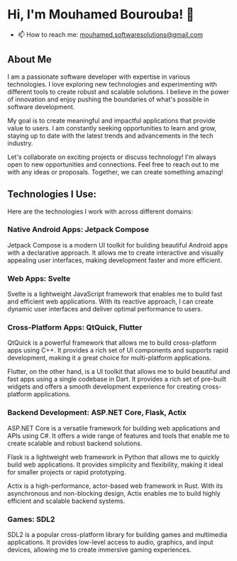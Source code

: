 # Hi, I'm Mouhamed Bourouba! 👋
- 📫 How to reach me: mouhamed.softwaresolutions@gmail.com

## About Me
I am a passionate software developer with expertise in various technologies. I love exploring new technologies and experimenting with different tools to create robust and scalable solutions. I believe in the power of innovation and enjoy pushing the boundaries of what's possible in software development.

My goal is to create meaningful and impactful applications that provide value to users. I am constantly seeking opportunities to learn and grow, staying up to date with the latest trends and advancements in the tech industry.

Let's collaborate on exciting projects or discuss technology! I'm always open to new opportunities and connections. Feel free to reach out to me with any ideas or proposals. Together, we can create something amazing!



## Technologies I Use:

Here are the technologies I work with across different domains:

### Native Android Apps: Jetpack Compose
Jetpack Compose is a modern UI toolkit for building beautiful Android apps with a declarative approach. It allows me to create interactive and visually appealing user interfaces, making development faster and more efficient.

### Web Apps: Svelte
Svelte is a lightweight JavaScript framework that enables me to build fast and efficient web applications. With its reactive approach, I can create dynamic user interfaces and deliver optimal performance to users.

### Cross-Platform Apps: QtQuick, Flutter
QtQuick is a powerful framework that allows me to build cross-platform apps using C++. It provides a rich set of UI components and supports rapid development, making it a great choice for multi-platform applications.

Flutter, on the other hand, is a UI toolkit that allows me to build beautiful and fast apps using a single codebase in Dart. It provides a rich set of pre-built widgets and offers a smooth development experience for creating cross-platform applications.

### Backend Development: ASP.NET Core, Flask, Actix
ASP.NET Core is a versatile framework for building web applications and APIs using C#. It offers a wide range of features and tools that enable me to create scalable and robust backend solutions.

Flask is a lightweight web framework in Python that allows me to quickly build web applications. It provides simplicity and flexibility, making it ideal for smaller projects or rapid prototyping.

Actix is a high-performance, actor-based web framework in Rust. With its asynchronous and non-blocking design, Actix enables me to build highly efficient and scalable backend systems.

### Games: SDL2
SDL2 is a popular cross-platform library for building games and multimedia applications. It provides low-level access to audio, graphics, and input devices, allowing me to create immersive gaming experiences.

<!---
MouhamedBourouba/MouhamedBourouba is a ✨ special ✨ repository because its `README.md` (this file) appears on your GitHub profile.
You can click the Preview link to take a look at your changes.
--->
